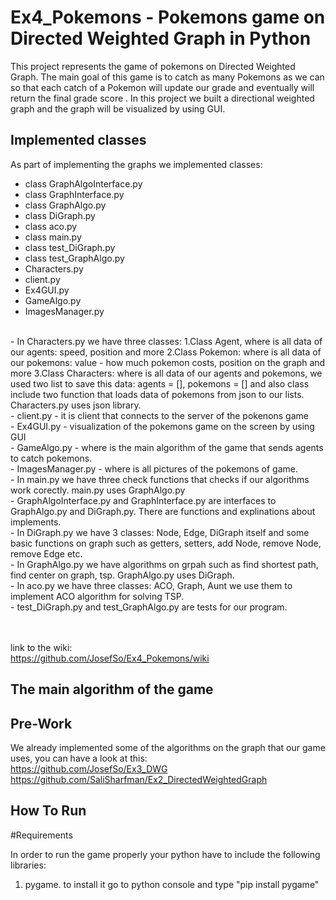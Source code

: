 # Ex4_Pokemons - Pokemons game on Directed Weighted Graph in Python

This project represents the game of pokemons on Directed Weighted Graph. The main goal of this game is to catch as many Pokemons as we can so that each catch of a Pokemon will update our grade and eventually will return the final grade score . In this project we built a directional weighted graph and the graph will be visualized by using GUI.

## Implemented classes 
As part of implementing the graphs we implemented classes:

* class GraphAlgoInterface.py
* class GraphInterface.py
* class GraphAlgo.py
* class DiGraph.py
* class aco.py
* class main.py
* class test_DiGraph.py
* class test_GraphAlgo.py
* Characters.py
* client.py
* Ex4GUI.py
* GameAlgo.py
* ImagesManager.py


<br>
- In Characters.py we have three classes: 1.Class Agent, where is all data of our agents: speed, position and more 2.Class Pokemon: where is all data of our pokemons: value - how much pokemon costs, position on the graph and more 3.Class Characters: where is all data of our agents and pokemons, we used two list to save this data: agents = [], pokemons = [] and also class include two function that loads data of pokemons from json to our lists. Characters.py uses json library.
<br>
- client.py - it is client that connects to the server of the pokenons game
<br>
- Ex4GUI.py - visualization of the pokemons game on the screen by using GUI
<br>
- GameAlgo.py - where is the main algorithm of the game that sends agents to catch pokemons.
<br>
- ImagesManager.py - where is all pictures of the pokemons of game.
<br>
- In main.py we have three check functions that checks if our algorithms work corectly. main.py uses GraphAlgo.py
<br>
- GraphAlgoInterface.py and GraphInterface.py are interfaces to GraphAlgo.py and DiGraph.py. There are functions and explinations about implements.
<br>
- In DiGraph.py we have 3 classes: Node, Edge, DiGraph itself and some basic functions on graph such as getters, setters, add Node, remove Node, remove Edge etc.
<br>
- In GraphAlgo.py we have algorithms on grpah such as find shortest path, find center on graph, tsp. GraphAlgo.py uses DiGraph. 
<br>
- In aco.py we have three classes: ACO, Graph, Aunt we use them to implement ACO algorithm for solving TSP.
<br>
- test_DiGraph.py and test_GraphAlgo.py are tests for our program.
<br>
<br>
<br>

link to the wiki: <br>
https://github.com/JosefSo/Ex4_Pokemons/wiki

## The main algorithm of the game

## Pre-Work

We already implemented some of the algorithms on the graph that our game uses, you can have a look at this: <br>
https://github.com/JosefSo/Ex3_DWG <br>
https://github.com/SaliSharfman/Ex2_DirectedWeightedGraph
<br>



## How To Run

#Requirements

In order to run the game properly your python have to include the following libraries:
1. pygame. to install it go to python console and type "pip install pygame"
